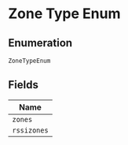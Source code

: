 
# Zone Type Enum

## Enumeration

`ZoneTypeEnum`

## Fields

| Name |
|  --- |
| `zones` |
| `rssizones` |

